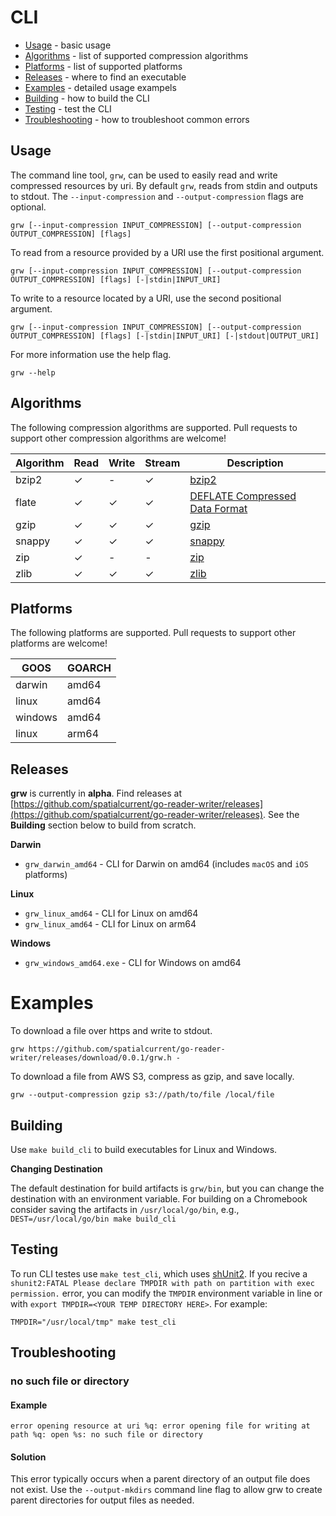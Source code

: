 # CLI

- [Usage](#usage) - basic usage
- [Algorithms](#algorithms) - list of supported compression algorithms
- [Platforms](#platforms) - list of supported platforms
- [Releases](#releases) - where to find an executable
- [Examples](#examples)  - detailed usage exampels
- [Building](#building) - how to build the CLI
- [Testing](#testing) - test the CLI
- [Troubleshooting](#Troubleshooting) - how to troubleshoot common errors

## Usage

The command line tool, `grw`, can be used to easily read and write compressed resources by uri.  By default `grw`, reads from stdin and outputs to stdout.  The `--input-compression` and `--output-compression` flags are optional.

```shell
grw [--input-compression INPUT_COMPRESSION] [--output-compression OUTPUT_COMPRESSION] [flags]
```

To read from a resource provided by a URI use the first positional argument.

```shell
grw [--input-compression INPUT_COMPRESSION] [--output-compression OUTPUT_COMPRESSION] [flags] [-|stdin|INPUT_URI]
```

To write to a resource located by a URI, use the second positional argument.


```shell
grw [--input-compression INPUT_COMPRESSION] [--output-compression OUTPUT_COMPRESSION] [flags] [-|stdin|INPUT_URI] [-|stdout|OUTPUT_URI]
```


For more information use the help flag.

```shell
grw --help
```


## Algorithms

The following compression algorithms are supported.  Pull requests to support other compression algorithms are welcome!

| Algorithm | Read |  Write | Stream | Description |
| ---- | ------ | ------ | ------ | ------ |
| bzip2 | ✓ | - | ✓ | [bzip2](https://en.wikipedia.org/wiki/Bzip2) |
| flate | ✓ | ✓ | ✓ | [DEFLATE Compressed Data Format](https://tools.ietf.org/html/rfc1951) |
| gzip | ✓ | ✓ | ✓ | [gzip](https://en.wikipedia.org/wiki/Gzip) |
| snappy | ✓ | ✓ | ✓ | [snappy](https://github.com/google/snappy) |
| zip | ✓ | - | - | [zip](https://en.wikipedia.org/wiki/Zip_%28file_format%29) |
| zlib | ✓ | ✓ | ✓ | [zlib](https://en.wikipedia.org/wiki/Zlib) |


## Platforms

The following platforms are supported.  Pull requests to support other platforms are welcome!

| GOOS | GOARCH |
| ---- | ------ |
| darwin | amd64 |
| linux | amd64 |
| windows | amd64 |
| linux | arm64 |

## Releases

**grw** is currently in **alpha**.  Find releases at [https://github.com/spatialcurrent/go-reader-writer/releases](https://github.com/spatialcurrent/go-reader-writer/releases).  See the **Building** section below to build from scratch.

**Darwin**

- `grw_darwin_amd64` - CLI for Darwin on amd64 (includes `macOS` and `iOS` platforms)

**Linux**

- `grw_linux_amd64` - CLI for Linux on amd64
- `grw_linux_amd64` - CLI for Linux on arm64

**Windows**

- `grw_windows_amd64.exe` - CLI for Windows on amd64

# Examples

To download a file over https and write to stdout.

```shell
grw https://github.com/spatialcurrent/go-reader-writer/releases/download/0.0.1/grw.h -
```

To download a file from AWS S3, compress as gzip, and save locally.

```shell
grw --output-compression gzip s3://path/to/file /local/file
```

## Building

Use `make build_cli` to build executables for Linux and Windows.

**Changing Destination**

The default destination for build artifacts is `grw/bin`, but you can change the destination with an environment variable.  For building on a Chromebook consider saving the artifacts in `/usr/local/go/bin`, e.g., `DEST=/usr/local/go/bin make build_cli`

## Testing

To run CLI testes use `make test_cli`, which uses [shUnit2](https://github.com/kward/shunit2).  If you recive a `shunit2:FATAL Please declare TMPDIR with path on partition with exec permission.` error, you can modify the `TMPDIR` environment variable in line or with `export TMPDIR=<YOUR TEMP DIRECTORY HERE>`. For example:

```
TMPDIR="/usr/local/tmp" make test_cli
```

## Troubleshooting

### no such file or directory

#### Example

```text
error opening resource at uri %q: error opening file for writing at path %q: open %s: no such file or directory
```

#### Solution

This error typically occurs when a parent directory of an output file does not exist.  Use the `--output-mkdirs` command line flag to allow grw to create parent directories for output files as needed.


